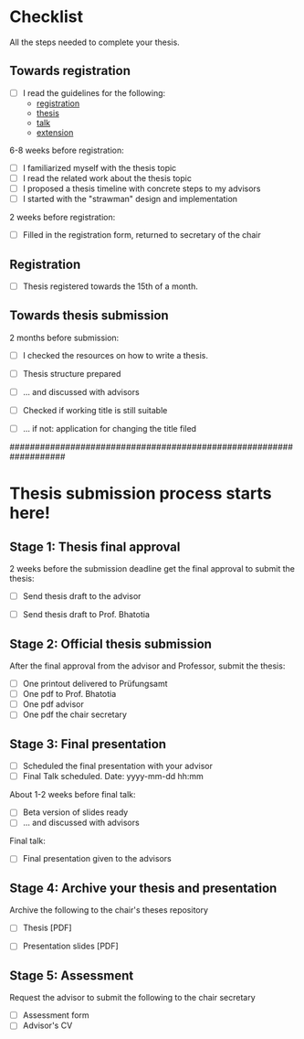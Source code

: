 # Checklist

All the steps needed to complete your thesis.

## Towards registration

* [ ] I read the guidelines for the following:
    - [registration](registration/REGISTER-README.md)
    - [thesis](thesis/THESIS-README.md)
    - [talk](talk/TALK-README.md)
    - [extension](extension/EXTEND-README.md)
    
6-8 weeks before registration:
* [ ] I familiarized myself with the thesis topic
* [ ] I read the related work about the thesis topic
* [ ] I proposed a thesis timeline with concrete steps to my advisors
* [ ] I started with the "strawman" design and implementation

2 weeks before registration:
* [ ] Filled in the registration form, returned to secretary of the chair

## Registration

* [ ] Thesis registered towards the 15th of a month.


## Towards thesis submission

2 months before submission:
* [ ] I checked the resources on how to write a thesis.
* [ ] Thesis structure prepared
* [ ] ... and discussed with advisors
* [ ] Checked if working title is still suitable
* [ ] ... if not: application for changing the title filed


###################################################################
# Thesis submission process starts here!

## Stage 1: Thesis final approval

2 weeks before the submission deadline get the final approval to submit the thesis:
* [ ] Send thesis draft to the advisor
* [ ] Send thesis draft to Prof. Bhatotia


## Stage 2: Official thesis submission

After the final approval from the advisor and Professor, submit the thesis:
* [ ] One printout delivered to Prüfungsamt
* [ ] One pdf to Prof. Bhatotia
* [ ] One pdf advisor
* [ ] One pdf the chair secretary

## Stage 3: Final presentation

* [ ] Scheduled the final presentation with your advisor
* [ ] Final Talk scheduled. Date: yyyy-mm-dd hh:mm

About 1-2 weeks before final talk:
* [ ] Beta version of slides ready
* [ ] ... and discussed with advisors

Final talk:
* [ ] Final presentation given to the advisors


## Stage 4: Archive your thesis and presentation

Archive the following  to the chair's theses repository
* [ ] Thesis [PDF]
* [ ] Presentation slides [PDF]


## Stage 5: Assessment

Request the advisor to submit the following to the chair secretary
* [ ] Assessment form
* [ ] Advisor's CV
